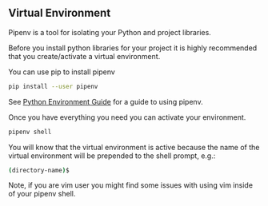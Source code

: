 ## Virtual Environment

Pipenv is a tool for isolating your Python and project libraries.

Before you install python libraries for your project it is highly recommended that you create/activate a virtual environment.

You can use pip to install pipenv

``` sh
pip install --user pipenv
```

See [Python Environment Guide](https://docs.python-guide.org/dev/virtualenvs/) for a guide to using pipenv.

Once you have everything you need you can activate your environment.

``` sh
pipenv shell
```

You will know that the virtual environment is active because the name of the virtual environment will be prepended to the shell prompt, e.g.:

``` sh
(directory-name)$
```
Note, if you are  vim user you might find some issues with using vim inside of your pipenv shell.
